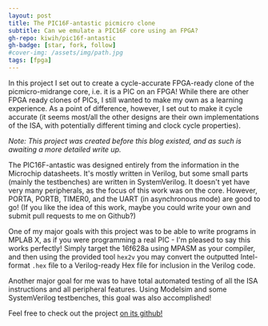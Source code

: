 ```yaml
---
layout: post
title: The PIC16F-antastic picmicro clone
subtitle: Can we emulate a PIC16F core using an FPGA?
gh-repo: kiwih/pic16f-antastic
gh-badge: [star, fork, follow]
#cover-img: /assets/img/path.jpg
tags: [fpga]
---
```


In this project I set out to create a  cycle-accurate FPGA-ready clone of the picmicro-midrange core, i.e. it is a PIC on an FPGA!
While there are other FPGA ready clones of PICs, I still wanted to make my own as a learning experience. 
As a point of difference, however, I set out to make it cycle accurate (it seems most/all the other designs are their own implementations of the ISA, with potentially different timing and clock cycle properties).

*Note: This project was created before this blog existed, and as such is awaiting a more detailed write up.*

The PIC16F-antastic was designed entirely from the information in the Microchip datasheets.
It's mostly written in Verilog, but some small parts (mainly the testbenches) are written in SystemVerilog.
It doesn't yet have very many peripherals, as the focus of this work was on the core. However, PORTA, PORTB, TIMER0, and the UART (in asynchronous mode) are good to go!
(If you like the idea of this work, maybe you could write your own and submit pull requests to me on Github?)

One of my major goals with this project was to be able to write programs in MPLAB X, as if you were programming a real PIC - I'm pleased to say this works perfectly! Simply target the 16f628a using MPASM as your compiler, and then using the provided tool `hex2v` you may convert the outputted Intel-format `.hex` file to a Verilog-ready Hex file for inclusion in the Verilog code.

Another major goal for me was to have total automated testing of all the ISA instructions and all peripheral features. Using Modelsim and some SystemVerilog testbenches, this goal was also accomplished!

Feel free to check out the project [on its github!](https://github.com/kiwih/pic16f-antastic)